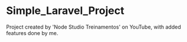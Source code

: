 # Simple_Laravel_Project
Project created by 'Node Studio Treinamentos' on YouTube, with added features done by me.
